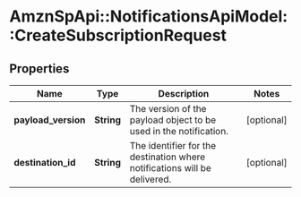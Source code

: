 # AmznSpApi::NotificationsApiModel::CreateSubscriptionRequest

## Properties
Name | Type | Description | Notes
------------ | ------------- | ------------- | -------------
**payload_version** | **String** | The version of the payload object to be used in the notification. | [optional] 
**destination_id** | **String** | The identifier for the destination where notifications will be delivered. | [optional] 

